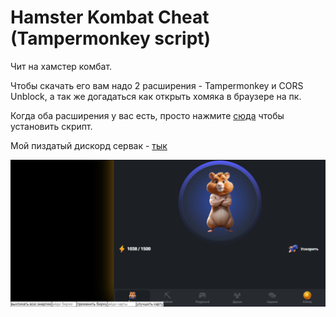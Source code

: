 # Hamster Kombat Cheat (Tampermonkey script)

Чит на хамстер комбат.

Чтобы скачать его вам надо 2 расширения - Tampermonkey и CORS Unblock, а так же догадаться как открыть хомяка в браузере на пк.

Когда оба расширения у вас есть, просто нажмите [сюда](https://github.com/ulybaka1337/hamster-kombat-cheat/raw/main/main.js) чтобы установить скрипт.

Мой пиздатый дискорд сервак - [тык](https://discord.gg/7radMBMnNZ)

![Hamster Kombat Cheat v2 screenshot](v2preview.png)
